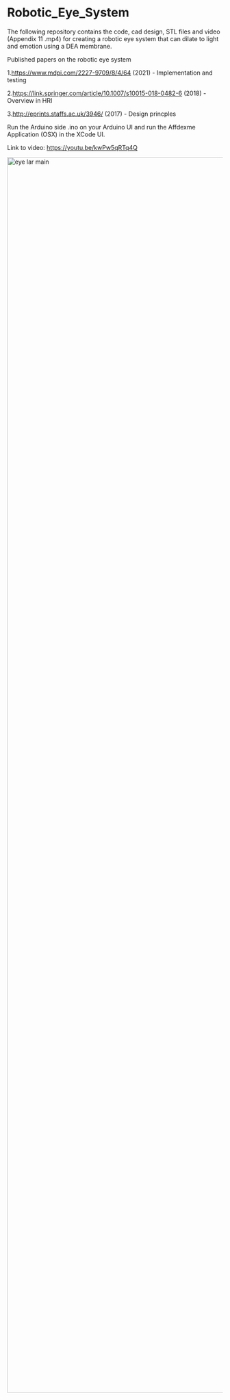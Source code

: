 
# Robotic_Eye_System
The following repository contains the code, cad design, STL files and video (Appendix 11 .mp4) for creating a robotic eye system that can dilate to light and emotion using a DEA membrane.

Published papers on the robotic eye system

1.https://www.mdpi.com/2227-9709/8/4/64 (2021) - Implementation and testing

2.https://link.springer.com/article/10.1007/s10015-018-0482-6 (2018) - Overview in HRI

3.http://eprints.staffs.ac.uk/3946/ (2017) - Design princples

Run the Arduino side .ino on your Arduino UI
and run the Affdexme Application (OSX) in the XCode UI.

Link to video: https://youtu.be/kwPw5qRTq4Q

<img width="2886" alt="eye lar main" src="https://user-images.githubusercontent.com/30932555/111906921-f6eef300-8a4a-11eb-8cc8-dac1ccbeac07.png">
